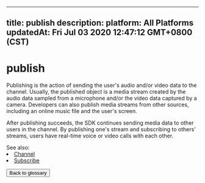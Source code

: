 
---
title: publish
description: 
platform: All Platforms
updatedAt: Fri Jul 03 2020 12:47:12 GMT+0800 (CST)
---
# publish
#### <a name="publish"></a>

Publishing is the action of sending the user's audio and/or video data to the channel. Usually, the published object is a media stream created by the audio data sampled from a microphone and/or the video data captured by a camera. Developers can also publish media streams from other sources, including an online music file and the user's screen.

After publishing succeeds, the SDK continues sending media data to other users in the channel. By publishing one's stream and subscribing to others' streams, users have real-time voice or video calls with each other.

<div class="alert info">See also:
	<li><a href="../../en/Agora%20Platform/terms.md">Channel</a></li>
	<li><a href="../../en/Agora%20Platform/terms.md">Subscribe</a></li>
</div>

<a href="../../en/Agora%20Platform/terms.md"><button>Back to glossary</button></a>
